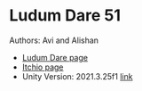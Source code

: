 # Ludum Dare 51 
Authors: Avi and Alishan
* [Ludum Dare page](https://ldjam.com/events/ludum-dare/51/$299970)
* [Itchio page](https://avivajpeyi.itch.io/ludum-dare-51)
* Unity Version: 2021.3.25f1 [link](https://unity3d.com/unity/qa/lts-releases)

